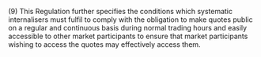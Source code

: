 (9) This Regulation further specifies the conditions which systematic internalisers must fulfil to comply with the obligation to make quotes public on a regular and continuous basis during normal trading hours and easily accessible to other market participants to ensure that market participants wishing to access the quotes may effectively access them.